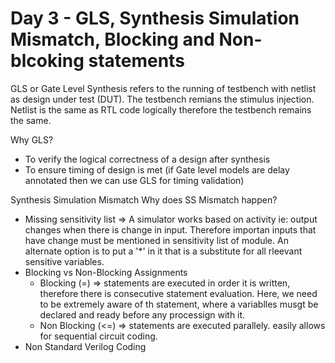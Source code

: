 # Day 3 - GLS, Synthesis Simulation Mismatch, Blocking and Non-blcoking statements

GLS or Gate Level Synthesis refers to the running of testbench with netlist as design under test (DUT). The testbench remians the stimulus injection. 
Netlist is the same as RTL code logically therefore the testbench remains the same.

Why GLS? 
* To verify the logical correctness of a design after synthesis
* To ensure timing of design is met (if Gate level models are delay annotated then we can use GLS for timing validation)

Synthesis Simulation Mismatch
Why does SS Mismatch happen?
* Missing sensitivity list => A simulator works based on activity ie: output changes when there is change in input. Therefore importan inputs that have change must be mentioned in sensitivity list of module. An alternate option is to put a '*' in it that is a substitute for all rleevant sensitive variables.
* Blocking vs Non-Blocking Assignments
  * Blocking (=) => statements are executed in order it is written, therefore there is consecutive statement evaluation. Here, we need to be extremely aware of th statement, where a variablles musgt be declared and ready before any processign with it.
  * Non Blocking (<=) => statements are executed parallely. easily allows for sequential circuit coding.
* Non Standard Verilog Coding 
